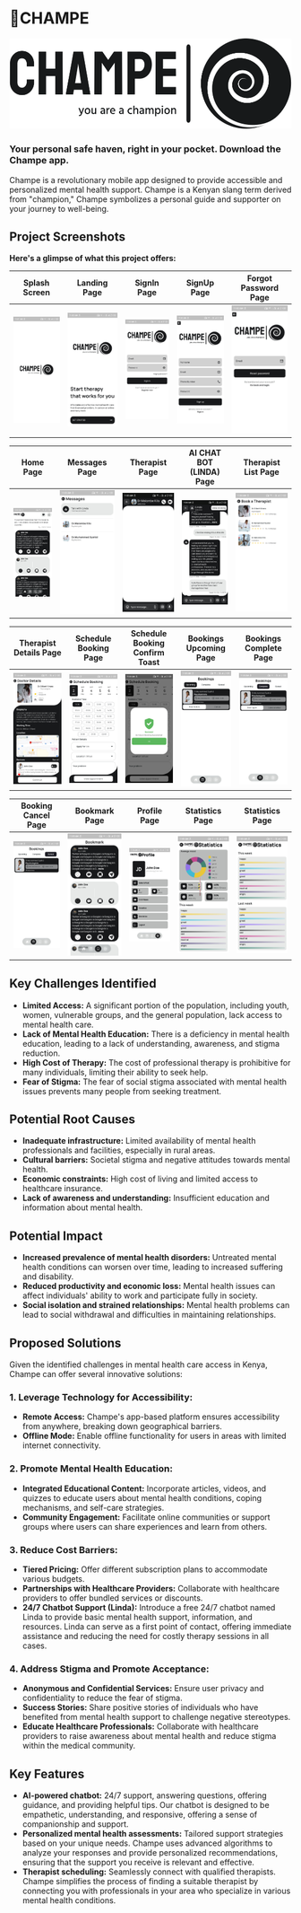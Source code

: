 # 🔖CHAMPE

![logo](images/logo.png)

### Your personal safe haven, right in your pocket. Download the Champe app.

Champe is a revolutionary mobile app designed to provide accessible and personalized
mental health support. Champe is a Kenyan slang term derived from "champion," 
Champe symbolizes a personal guide and supporter on your journey to well-being.

## Project Screenshots

**Here's a glimpse of what this project offers:**

| Splash Screen                            | Landing Page                             | SignIn Page                              | SignUp Page                              | Forgot Password Page                     |
|------------------------------------------|------------------------------------------|------------------------------------------|------------------------------------------|------------------------------------------|
| ![Screenshot 1](images/screenshot/1.jpg) | ![Screenshot 2](images/screenshot/2.jpg) | ![Screenshot 3](images/screenshot/3.jpg) | ![Screenshot 4](images/screenshot/4.jpg) | ![Screenshot 5](images/screenshot/5.jpg) |

| Home Page                                | Messages Page                            | Therapist Page                           | AI CHAT BOT (LINDA) Page                 | Therapist List Page                        |
|------------------------------------------|------------------------------------------|------------------------------------------|------------------------------------------|--------------------------------------------|
| ![Screenshot 6](images/screenshot/6.jpg) | ![Screenshot 7](images/screenshot/7.jpg) | ![Screenshot 8](images/screenshot/8.jpg) | ![Screenshot 9](images/screenshot/9.jpg) | ![Screenshot 10](images/screenshot/10.jpg) |

| Therapist Details Page                     | Schedule Booking Page                      | Schedule Booking Confirm Toast             | Bookings Upcoming Page                     | Bookings Complete Page                     |
|--------------------------------------------|--------------------------------------------|--------------------------------------------|--------------------------------------------|--------------------------------------------|
| ![Screenshot 11](images/screenshot/11.jpg) | ![Screenshot 12](images/screenshot/12.jpg) | ![Screenshot 13](images/screenshot/13.jpg) | ![Screenshot 14](images/screenshot/14.jpg) | ![Screenshot 15](images/screenshot/15.jpg) |

| Booking Cancel Page                        | Bookmark Page                              | Profile Page                               | Statistics Page                            | Statistics Page                            |
|--------------------------------------------|--------------------------------------------|--------------------------------------------|--------------------------------------------|--------------------------------------------|
| ![Screenshot 16](images/screenshot/16.jpg) | ![Screenshot 17](images/screenshot/17.jpg) | ![Screenshot 18](images/screenshot/18.jpg) | ![Screenshot 19](images/screenshot/19.jpg) | ![Screenshot 20](images/screenshot/20.jpg) |


## Key Challenges Identified

- **Limited Access:** A significant portion of the population, including youth, 
women, vulnerable groups, and the general population, lack access to mental health care.
- **Lack of Mental Health Education:** There is a deficiency in mental health education, 
leading to a lack of understanding, awareness, and stigma reduction.
- **High Cost of Therapy:** The cost of professional therapy is prohibitive for many 
individuals, limiting their ability to seek help.
- **Fear of Stigma:** The fear of social stigma associated with mental health issues 
prevents many people from seeking treatment.

## Potential Root Causes

- **Inadequate infrastructure:** Limited availability of mental health professionals and 
facilities, especially in rural areas.
- **Cultural barriers:** Societal stigma and negative attitudes towards mental health.
- **Economic constraints:** High cost of living and limited access to healthcare insurance.
- **Lack of awareness and understanding:** Insufficient education and information about 
mental health.

## Potential Impact

- **Increased prevalence of mental health disorders:** Untreated mental health conditions 
can worsen over time, leading to increased suffering and disability.
- **Reduced productivity and economic loss:** Mental health issues can affect individuals' 
ability to work and participate fully in society.
- **Social isolation and strained relationships:** Mental health problems can lead to social withdrawal and difficulties in maintaining relationships.


## Proposed Solutions

Given the identified challenges in mental health care access in Kenya, Champe can offer several innovative solutions:

### 1. Leverage Technology for Accessibility:
   - **Remote Access:** Champe's app-based platform ensures accessibility from anywhere, 
   breaking down geographical barriers.
   - **Offline Mode:** Enable offline functionality for users in areas with limited 
   internet connectivity.
### 2. Promote Mental Health Education:
   - **Integrated Educational Content:** Incorporate articles, videos, and quizzes to 
   educate users about mental health conditions, coping mechanisms, and self-care strategies.
   - **Community Engagement:** Facilitate online communities or support groups where users can share experiences and learn from others.
### 3. Reduce Cost Barriers:
   - **Tiered Pricing:** Offer different subscription plans to accommodate various budgets.
   - **Partnerships with Healthcare Providers:** Collaborate with healthcare providers to 
   offer bundled services or discounts.
   - **24/7 Chatbot Support (Linda):** Introduce a free 24/7 chatbot named Linda to provide 
   basic mental health support, information, and resources. Linda can serve as a 
   first point of contact, offering immediate assistance and reducing the need for 
   costly therapy sessions in all cases.
### 4. Address Stigma and Promote Acceptance:
   - **Anonymous and Confidential Services:** Ensure user privacy and confidentiality to 
   reduce the fear of stigma.
   - **Success Stories:** Share positive stories of individuals who have benefited from 
   mental health support to challenge negative stereotypes.
   - **Educate Healthcare Professionals:** Collaborate with healthcare providers to raise 
   awareness about mental health and reduce stigma within the medical community.


## Key Features

- **AI-powered chatbot:** 24/7 support, answering questions, offering guidance, and 
providing helpful tips. Our chatbot is designed to be empathetic, understanding, and 
responsive, offering a sense of companionship and support.
- **Personalized mental health assessments:** Tailored support strategies based on 
your unique needs. Champe uses advanced algorithms to analyze your responses and 
provide personalized recommendations, ensuring that the support you receive is 
relevant and effective.
- **Therapist scheduling:** Seamlessly connect with qualified therapists. Champe simplifies 
the process of finding a suitable therapist by connecting you with professionals in 
your area who specialize in various mental health conditions.


